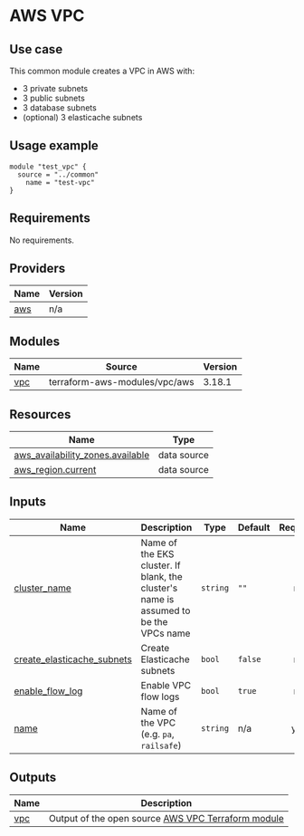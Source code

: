 # AWS VPC

## Use case

This common module creates a VPC in AWS with:

- 3 private subnets
- 3 public subnets
- 3 database subnets
- (optional) 3 elasticache subnets

## Usage example

```
module "test_vpc" {
  source = "../common"
    name = "test-vpc"
}
```

<!-- BEGIN_TF_DOCS -->
## Requirements

No requirements.

## Providers

| Name | Version |
|------|---------|
| <a name="provider_aws"></a> [aws](#provider\_aws) | n/a |

## Modules

| Name | Source | Version |
|------|--------|---------|
| <a name="module_vpc"></a> [vpc](#module\_vpc) | terraform-aws-modules/vpc/aws | 3.18.1 |

## Resources

| Name | Type |
|------|------|
| [aws_availability_zones.available](https://registry.terraform.io/providers/hashicorp/aws/latest/docs/data-sources/availability_zones) | data source |
| [aws_region.current](https://registry.terraform.io/providers/hashicorp/aws/latest/docs/data-sources/region) | data source |

## Inputs

| Name | Description | Type | Default | Required |
|------|-------------|------|---------|:--------:|
| <a name="input_cluster_name"></a> [cluster\_name](#input\_cluster\_name) | Name of the EKS cluster. If blank, the cluster's name is assumed to be the VPCs name | `string` | `""` | no |
| <a name="input_create_elasticache_subnets"></a> [create\_elasticache\_subnets](#input\_create\_elasticache\_subnets) | Create Elasticache subnets | `bool` | `false` | no |
| <a name="input_enable_flow_log"></a> [enable\_flow\_log](#input\_enable\_flow\_log) | Enable VPC flow logs | `bool` | `true` | no |
| <a name="input_name"></a> [name](#input\_name) | Name of the VPC (e.g. `pa`, `railsafe`) | `string` | n/a | yes |

## Outputs

| Name | Description |
|------|-------------|
| <a name="output_vpc"></a> [vpc](#output\_vpc) | Output of the open source [AWS VPC Terraform module](https://registry.terraform.io/modules/terraform-aws-modules/vpc/aws/3.14.0?tab=outputs) |
<!-- END_TF_DOCS -->
